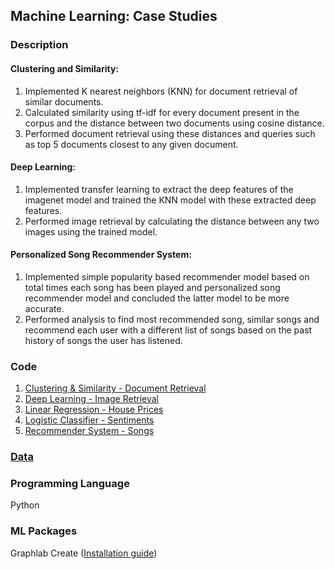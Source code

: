 ## Machine Learning: Case Studies

### Description
#### Clustering and Similarity:
1. Implemented K nearest neighbors (KNN) for document retrieval of similar documents.
2. Calculated similarity using tf-idf for every document present in the corpus and the distance between two documents using cosine distance.
3. Performed document retrieval using these distances and queries such as top 5 documents closest to any given document. 
#### Deep Learning:
1. Implemented transfer learning to extract the deep features of the imagenet model and trained the KNN model with these extracted deep features.
2. Performed image retrieval by calculating the distance between any two images using the trained model.
#### Personalized Song Recommender System:
1. Implemented simple popularity based recommender model based on total times each song has been played and personalized song recommender model and concluded the latter model to be more accurate.
2. Performed analysis to find most recommended song, similar songs and recommend each user with a different list of songs based on the past history of songs the user has listened.

### Code
1. [Clustering & Similarity - Document Retrieval](https://github.com/agrawal-priyank/machine-learning-case-studies/tree/master/clustering-similarity-document-retrieval)
2. [Deep Learning - Image Retrieval](https://github.com/agrawal-priyank/machine-learning-case-studies/tree/master/deep-learning-image-retrieval)
3. [Linear Regression - House Prices](https://github.com/agrawal-priyank/machine-learning-case-studies/tree/master/linear-regression-house-prices)
4. [Logistic Classifier - Sentiments](https://github.com/agrawal-priyank/machine-learning-case-studies/tree/master/logistic-classifier-sentiments)
5. [Recommender System - Songs](https://github.com/agrawal-priyank/machine-learning-case-studies/tree/master/recommender-system-songs)

### [Data](https://github.com/agrawal-priyank/machine-learning-case-studies/tree/master/data)

### Programming Language
Python

### ML Packages
Graphlab Create ([Installation guide](https://turi.com/learn/coursera/))
